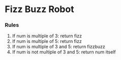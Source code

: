 # Fizz Buzz Robot

### Rules
1. If num is multiple of 3: return fizz
2. If num is multiple of 5: return fizz
3. If num is multiple of 3 and 5: return fizzbuzz
4. If num is not multiple of 3 and 5: return num itself

